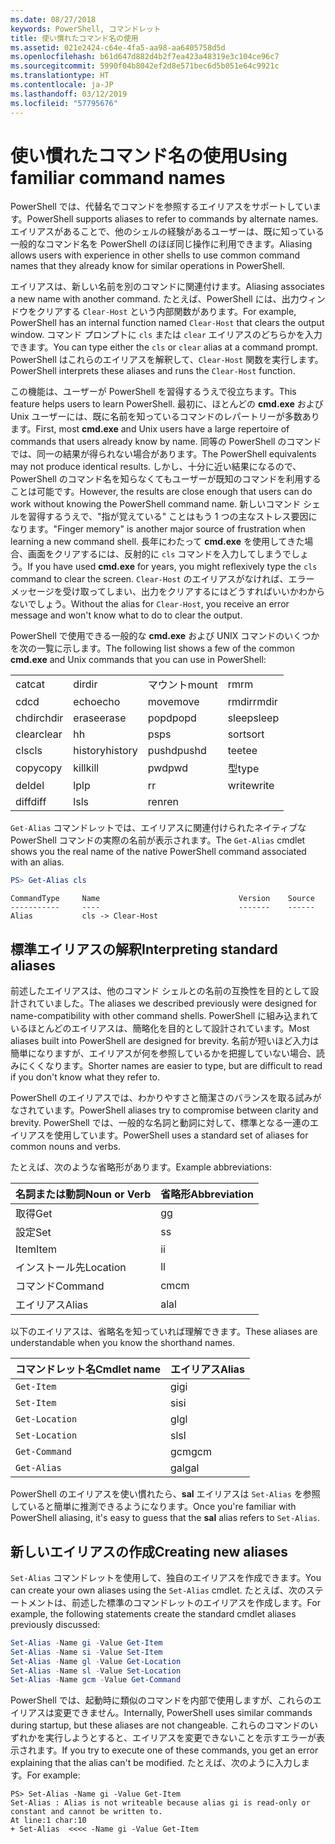 ```yaml
---
ms.date: 08/27/2018
keywords: PowerShell, コマンドレット
title: 使い慣れたコマンド名の使用
ms.assetid: 021e2424-c64e-4fa5-aa98-aa6405758d5d
ms.openlocfilehash: b61d647d882d4b2f7ea423a48319e3c104ce96c7
ms.sourcegitcommit: 5990f04b8042ef2d8e571bec6d5b051e64c9921c
ms.translationtype: HT
ms.contentlocale: ja-JP
ms.lasthandoff: 03/12/2019
ms.locfileid: "57795676"
---
```

# <a name="using-familiar-command-names"></a><span data-ttu-id="2c0b2-103">使い慣れたコマンド名の使用</span><span class="sxs-lookup"><span data-stu-id="2c0b2-103">Using familiar command names</span></span>

<span data-ttu-id="2c0b2-104">PowerShell では、代替名でコマンドを参照するエイリアスをサポートしています。</span><span class="sxs-lookup"><span data-stu-id="2c0b2-104">PowerShell supports aliases to refer to commands by alternate names.</span></span> <span data-ttu-id="2c0b2-105">エイリアスがあることで、他のシェルの経験があるユーザーは、既に知っている一般的なコマンド名を PowerShell のほぼ同じ操作に利用できます。</span><span class="sxs-lookup"><span data-stu-id="2c0b2-105">Aliasing allows users with experience in other shells to use common command names that they already know for similar operations in PowerShell.</span></span>

<span data-ttu-id="2c0b2-106">エイリアスは、新しい名前を別のコマンドに関連付けます。</span><span class="sxs-lookup"><span data-stu-id="2c0b2-106">Aliasing associates a new name with another command.</span></span> <span data-ttu-id="2c0b2-107">たとえば、PowerShell には、出力ウィンドウをクリアする `Clear-Host` という内部関数があります。</span><span class="sxs-lookup"><span data-stu-id="2c0b2-107">For example, PowerShell has an internal function named `Clear-Host` that clears the output window.</span></span> <span data-ttu-id="2c0b2-108">コマンド プロンプトに `cls` または `clear` エイリアスのどちらかを入力できます。</span><span class="sxs-lookup"><span data-stu-id="2c0b2-108">You can type either the `cls` or `clear` alias at a command prompt.</span></span> <span data-ttu-id="2c0b2-109">PowerShell はこれらのエイリアスを解釈して、`Clear-Host` 関数を実行します。</span><span class="sxs-lookup"><span data-stu-id="2c0b2-109">PowerShell interprets these aliases and runs the `Clear-Host` function.</span></span>

<span data-ttu-id="2c0b2-110">この機能は、ユーザーが PowerShell を習得するうえで役立ちます。</span><span class="sxs-lookup"><span data-stu-id="2c0b2-110">This feature helps users to learn PowerShell.</span></span> <span data-ttu-id="2c0b2-111">最初に、ほとんどの **cmd.exe** および Unix ユーザーには、既に名前を知っているコマンドのレパートリーが多数あります。</span><span class="sxs-lookup"><span data-stu-id="2c0b2-111">First, most **cmd.exe** and Unix users have a large repertoire of commands that users already know by name.</span></span> <span data-ttu-id="2c0b2-112">同等の PowerShell のコマンドでは、同一の結果が得られない場合があります。</span><span class="sxs-lookup"><span data-stu-id="2c0b2-112">The PowerShell equivalents may not produce identical results.</span></span> <span data-ttu-id="2c0b2-113">しかし、十分に近い結果になるので、PowerShell のコマンド名を知らなくてもユーザーが既知のコマンドを利用することは可能です。</span><span class="sxs-lookup"><span data-stu-id="2c0b2-113">However, the results are close enough that users can do work without knowing the PowerShell command name.</span></span> <span data-ttu-id="2c0b2-114">新しいコマンド シェルを習得するうえで、"指が覚えている" ことはもう 1 つの主なストレス要因になります。</span><span class="sxs-lookup"><span data-stu-id="2c0b2-114">"Finger memory" is another major source of frustration when learning a new command shell.</span></span> <span data-ttu-id="2c0b2-115">長年にわたって **cmd.exe** を使用してきた場合、画面をクリアするには、反射的に `cls` コマンドを入力してしまうでしょう。</span><span class="sxs-lookup"><span data-stu-id="2c0b2-115">If you have used **cmd.exe** for years, you might reflexively type the `cls` command to clear the screen.</span></span> <span data-ttu-id="2c0b2-116">`Clear-Host` のエイリアスがなければ、エラー メッセージを受け取ってしまい、出力をクリアするにはどうすればいいかわからないでしょう。</span><span class="sxs-lookup"><span data-stu-id="2c0b2-116">Without the alias for `Clear-Host`, you receive an error message and won't know what to do to clear the output.</span></span>

<span data-ttu-id="2c0b2-117">PowerShell で使用できる一般的な **cmd.exe** および UNIX コマンドのいくつかを次の一覧に示します。</span><span class="sxs-lookup"><span data-stu-id="2c0b2-117">The following list shows a few of the common **cmd.exe** and Unix commands that you can use in PowerShell:</span></span>

|||||
|-|-|-|-|
|<span data-ttu-id="2c0b2-118">cat</span><span class="sxs-lookup"><span data-stu-id="2c0b2-118">cat</span></span>|<span data-ttu-id="2c0b2-119">dir</span><span class="sxs-lookup"><span data-stu-id="2c0b2-119">dir</span></span>|<span data-ttu-id="2c0b2-120">マウント</span><span class="sxs-lookup"><span data-stu-id="2c0b2-120">mount</span></span>|<span data-ttu-id="2c0b2-121">rm</span><span class="sxs-lookup"><span data-stu-id="2c0b2-121">rm</span></span>|
|<span data-ttu-id="2c0b2-122">cd</span><span class="sxs-lookup"><span data-stu-id="2c0b2-122">cd</span></span>|<span data-ttu-id="2c0b2-123">echo</span><span class="sxs-lookup"><span data-stu-id="2c0b2-123">echo</span></span>|<span data-ttu-id="2c0b2-124">move</span><span class="sxs-lookup"><span data-stu-id="2c0b2-124">move</span></span>|<span data-ttu-id="2c0b2-125">rmdir</span><span class="sxs-lookup"><span data-stu-id="2c0b2-125">rmdir</span></span>|
|<span data-ttu-id="2c0b2-126">chdir</span><span class="sxs-lookup"><span data-stu-id="2c0b2-126">chdir</span></span>|<span data-ttu-id="2c0b2-127">erase</span><span class="sxs-lookup"><span data-stu-id="2c0b2-127">erase</span></span>|<span data-ttu-id="2c0b2-128">popd</span><span class="sxs-lookup"><span data-stu-id="2c0b2-128">popd</span></span>|<span data-ttu-id="2c0b2-129">sleep</span><span class="sxs-lookup"><span data-stu-id="2c0b2-129">sleep</span></span>|
|<span data-ttu-id="2c0b2-130">clear</span><span class="sxs-lookup"><span data-stu-id="2c0b2-130">clear</span></span>|<span data-ttu-id="2c0b2-131">h</span><span class="sxs-lookup"><span data-stu-id="2c0b2-131">h</span></span>|<span data-ttu-id="2c0b2-132">ps</span><span class="sxs-lookup"><span data-stu-id="2c0b2-132">ps</span></span>|<span data-ttu-id="2c0b2-133">sort</span><span class="sxs-lookup"><span data-stu-id="2c0b2-133">sort</span></span>|
|<span data-ttu-id="2c0b2-134">cls</span><span class="sxs-lookup"><span data-stu-id="2c0b2-134">cls</span></span>|<span data-ttu-id="2c0b2-135">history</span><span class="sxs-lookup"><span data-stu-id="2c0b2-135">history</span></span>|<span data-ttu-id="2c0b2-136">pushd</span><span class="sxs-lookup"><span data-stu-id="2c0b2-136">pushd</span></span>|<span data-ttu-id="2c0b2-137">tee</span><span class="sxs-lookup"><span data-stu-id="2c0b2-137">tee</span></span>|
|<span data-ttu-id="2c0b2-138">copy</span><span class="sxs-lookup"><span data-stu-id="2c0b2-138">copy</span></span>|<span data-ttu-id="2c0b2-139">kill</span><span class="sxs-lookup"><span data-stu-id="2c0b2-139">kill</span></span>|<span data-ttu-id="2c0b2-140">pwd</span><span class="sxs-lookup"><span data-stu-id="2c0b2-140">pwd</span></span>|<span data-ttu-id="2c0b2-141">型</span><span class="sxs-lookup"><span data-stu-id="2c0b2-141">type</span></span>|
|<span data-ttu-id="2c0b2-142">del</span><span class="sxs-lookup"><span data-stu-id="2c0b2-142">del</span></span>|<span data-ttu-id="2c0b2-143">lp</span><span class="sxs-lookup"><span data-stu-id="2c0b2-143">lp</span></span>|<span data-ttu-id="2c0b2-144">r</span><span class="sxs-lookup"><span data-stu-id="2c0b2-144">r</span></span>|<span data-ttu-id="2c0b2-145">write</span><span class="sxs-lookup"><span data-stu-id="2c0b2-145">write</span></span>|
|<span data-ttu-id="2c0b2-146">diff</span><span class="sxs-lookup"><span data-stu-id="2c0b2-146">diff</span></span>|<span data-ttu-id="2c0b2-147">ls</span><span class="sxs-lookup"><span data-stu-id="2c0b2-147">ls</span></span>|<span data-ttu-id="2c0b2-148">ren</span><span class="sxs-lookup"><span data-stu-id="2c0b2-148">ren</span></span>||

<span data-ttu-id="2c0b2-149">`Get-Alias` コマンドレットでは、エイリアスに関連付けられたネイティブな PowerShell コマンドの実際の名前が表示されます。</span><span class="sxs-lookup"><span data-stu-id="2c0b2-149">The `Get-Alias` cmdlet shows you the real name of the native PowerShell command associated with an alias.</span></span>

```powershell
PS> Get-Alias cls
```

```Output
CommandType     Name                               Version    Source
-----------     ----                               -------    ------
Alias           cls -> Clear-Host
```

## <a name="interpreting-standard-aliases"></a><span data-ttu-id="2c0b2-150">標準エイリアスの解釈</span><span class="sxs-lookup"><span data-stu-id="2c0b2-150">Interpreting standard aliases</span></span>

<span data-ttu-id="2c0b2-151">前述したエイリアスは、他のコマンド シェルとの名前の互換性を目的として設計されていました。</span><span class="sxs-lookup"><span data-stu-id="2c0b2-151">The aliases we described previously were designed for name-compatibility with other command shells.</span></span>
<span data-ttu-id="2c0b2-152">PowerShell に組み込まれているほとんどのエイリアスは、簡略化を目的として設計されています。</span><span class="sxs-lookup"><span data-stu-id="2c0b2-152">Most aliases built into PowerShell are designed for brevity.</span></span> <span data-ttu-id="2c0b2-153">名前が短いほど入力は簡単になりますが、エイリアスが何を参照しているかを把握していない場合、読みにくくなります。</span><span class="sxs-lookup"><span data-stu-id="2c0b2-153">Shorter names are easier to type, but are difficult to read if you don't know what they refer to.</span></span>

<span data-ttu-id="2c0b2-154">PowerShell のエイリアスでは、わかりやすさと簡潔さのバランスを取る試みがなされています。</span><span class="sxs-lookup"><span data-stu-id="2c0b2-154">PowerShell aliases try to compromise between clarity and brevity.</span></span> <span data-ttu-id="2c0b2-155">PowerShell では、一般的な名詞と動詞に対して、標準となる一連のエイリアスを使用しています。</span><span class="sxs-lookup"><span data-stu-id="2c0b2-155">PowerShell uses a standard set of aliases for common nouns and verbs.</span></span>

<span data-ttu-id="2c0b2-156">たとえば、次のような省略形があります。</span><span class="sxs-lookup"><span data-stu-id="2c0b2-156">Example abbreviations:</span></span>

| <span data-ttu-id="2c0b2-157">名詞または動詞</span><span class="sxs-lookup"><span data-stu-id="2c0b2-157">Noun or Verb</span></span> | <span data-ttu-id="2c0b2-158">省略形</span><span class="sxs-lookup"><span data-stu-id="2c0b2-158">Abbreviation</span></span> |
|--------------|--------------|
| <span data-ttu-id="2c0b2-159">取得</span><span class="sxs-lookup"><span data-stu-id="2c0b2-159">Get</span></span>          | <span data-ttu-id="2c0b2-160">g</span><span class="sxs-lookup"><span data-stu-id="2c0b2-160">g</span></span>            |
| <span data-ttu-id="2c0b2-161">設定</span><span class="sxs-lookup"><span data-stu-id="2c0b2-161">Set</span></span>          | <span data-ttu-id="2c0b2-162">s</span><span class="sxs-lookup"><span data-stu-id="2c0b2-162">s</span></span>            |
| <span data-ttu-id="2c0b2-163">Item</span><span class="sxs-lookup"><span data-stu-id="2c0b2-163">Item</span></span>         | <span data-ttu-id="2c0b2-164">i</span><span class="sxs-lookup"><span data-stu-id="2c0b2-164">i</span></span>            |
| <span data-ttu-id="2c0b2-165">インストール先</span><span class="sxs-lookup"><span data-stu-id="2c0b2-165">Location</span></span>     | <span data-ttu-id="2c0b2-166">l</span><span class="sxs-lookup"><span data-stu-id="2c0b2-166">l</span></span>            |
| <span data-ttu-id="2c0b2-167">コマンド</span><span class="sxs-lookup"><span data-stu-id="2c0b2-167">Command</span></span>      | <span data-ttu-id="2c0b2-168">cm</span><span class="sxs-lookup"><span data-stu-id="2c0b2-168">cm</span></span>           |
| <span data-ttu-id="2c0b2-169">エイリアス</span><span class="sxs-lookup"><span data-stu-id="2c0b2-169">Alias</span></span>        | <span data-ttu-id="2c0b2-170">al</span><span class="sxs-lookup"><span data-stu-id="2c0b2-170">al</span></span>           |

<span data-ttu-id="2c0b2-171">以下のエイリアスは、省略名を知っていれば理解できます。</span><span class="sxs-lookup"><span data-stu-id="2c0b2-171">These aliases are understandable when you know the shorthand names.</span></span>

| <span data-ttu-id="2c0b2-172">コマンドレット名</span><span class="sxs-lookup"><span data-stu-id="2c0b2-172">Cmdlet name</span></span>    | <span data-ttu-id="2c0b2-173">エイリアス</span><span class="sxs-lookup"><span data-stu-id="2c0b2-173">Alias</span></span> |
|----------------|-------|
| `Get-Item`     | <span data-ttu-id="2c0b2-174">gi</span><span class="sxs-lookup"><span data-stu-id="2c0b2-174">gi</span></span>    |
| `Set-Item`     | <span data-ttu-id="2c0b2-175">si</span><span class="sxs-lookup"><span data-stu-id="2c0b2-175">si</span></span>    |
| `Get-Location` | <span data-ttu-id="2c0b2-176">gl</span><span class="sxs-lookup"><span data-stu-id="2c0b2-176">gl</span></span>    |
| `Set-Location` | <span data-ttu-id="2c0b2-177">sl</span><span class="sxs-lookup"><span data-stu-id="2c0b2-177">sl</span></span>    |
| `Get-Command`  | <span data-ttu-id="2c0b2-178">gcm</span><span class="sxs-lookup"><span data-stu-id="2c0b2-178">gcm</span></span>   |
| `Get-Alias`    | <span data-ttu-id="2c0b2-179">gal</span><span class="sxs-lookup"><span data-stu-id="2c0b2-179">gal</span></span>   |

<span data-ttu-id="2c0b2-180">PowerShell のエイリアスを使い慣れたら、**sal** エイリアスは `Set-Alias` を参照していると簡単に推測できるようになります。</span><span class="sxs-lookup"><span data-stu-id="2c0b2-180">Once you're familiar with PowerShell aliasing, it's easy to guess that the **sal** alias refers to `Set-Alias`.</span></span>

## <a name="creating-new-aliases"></a><span data-ttu-id="2c0b2-181">新しいエイリアスの作成</span><span class="sxs-lookup"><span data-stu-id="2c0b2-181">Creating new aliases</span></span>

<span data-ttu-id="2c0b2-182">`Set-Alias` コマンドレットを使用して、独自のエイリアスを作成できます。</span><span class="sxs-lookup"><span data-stu-id="2c0b2-182">You can create your own aliases using the `Set-Alias` cmdlet.</span></span> <span data-ttu-id="2c0b2-183">たとえば、次のステートメントは、前述した標準のコマンドレットのエイリアスを作成します。</span><span class="sxs-lookup"><span data-stu-id="2c0b2-183">For example, the following statements create the standard cmdlet aliases previously discussed:</span></span>

```powershell
Set-Alias -Name gi -Value Get-Item
Set-Alias -Name si -Value Set-Item
Set-Alias -Name gl -Value Get-Location
Set-Alias -Name sl -Value Set-Location
Set-Alias -Name gcm -Value Get-Command
```

<span data-ttu-id="2c0b2-184">PowerShell では、起動時に類似のコマンドを内部で使用しますが、これらのエイリアスは変更できません。</span><span class="sxs-lookup"><span data-stu-id="2c0b2-184">Internally, PowerShell uses similar commands during startup, but these aliases are not changeable.</span></span>
<span data-ttu-id="2c0b2-185">これらのコマンドのいずれかを実行しようとすると、エイリアスを変更できないことを示すエラーが表示されます。</span><span class="sxs-lookup"><span data-stu-id="2c0b2-185">If you try to execute one of these commands, you get an error explaining that the alias can't be modified.</span></span> <span data-ttu-id="2c0b2-186">たとえば、次のように入力します。</span><span class="sxs-lookup"><span data-stu-id="2c0b2-186">For example:</span></span>

```
PS> Set-Alias -Name gi -Value Get-Item
Set-Alias : Alias is not writeable because alias gi is read-only or constant and cannot be written to.
At line:1 char:10
+ Set-Alias  <<<< -Name gi -Value Get-Item
```
